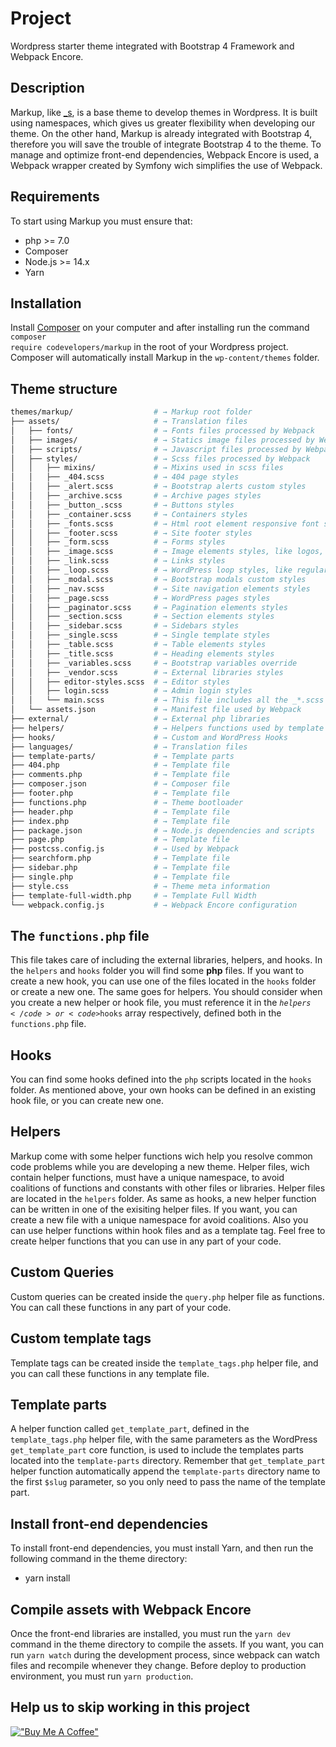 # Project

Wordpress starter theme integrated with Bootstrap 4 Framework and Webpack Encore.

## Description

Markup, like [\_s](https://underscores.me/), is a base theme to develop themes in Wordpress. It is built using namespaces, which gives us greater flexibility when developing our theme. On the other hand, Markup is already integrated with Bootstrap 4, therefore you will save the trouble of integrate Bootstrap 4 to the theme. To manage and optimize front-end dependencies, Webpack Encore is used, a Webpack wrapper created by Symfony wich simplifies the use of Webpack.

## Requirements

To start using Markup you must ensure that:

-   php >= 7.0
-   Composer
-   Node.js >= 14.x
-   Yarn

## Installation

Install [Composer](https://getcomposer.org/download/) on your computer and after installing run the command <code>composer require codevelopers/markup</code> in the root of your Wordpress project. Composer will automatically install Markup in the <code>wp-content/themes</code> folder.

## Theme structure

```sh
themes/markup/                  # → Markup root folder
├── assets/                     # → Translation files
│   ├── fonts/                  # → Fonts files processed by Webpack
│   ├── images/                 # → Statics image files processed by Webpack
│   ├── scripts/                # → Javascript files processed by Webpack
│   ├── styles/                 # → Scss files processed by Webpack
│   │   ├── mixins/             # → Mixins used in scss files
│   │   ├── _404.scss           # → 404 page styles
│   │   ├── _alert.scss         # → Bootstrap alerts custom styles
│   │   ├── _archive.scss       # → Archive pages styles
│   │   ├── _button_.scss       # → Buttons styles
│   │   ├── _container.scss     # → Containers styles
│   │   ├── _fonts.scss         # → Html root element responsive font size
│   │   ├── _footer.scss        # → Site footer styles
│   │   ├── _form.scss          # → Forms styles
│   │   ├── _image.scss         # → Image elements styles, like logos, brands and others
│   │   ├── _link.scss          # → Links styles
│   │   ├── _loop.scss          # → WordPress loop styles, like regular posts and custom posts
│   │   ├── _modal.scss         # → Bootstrap modals custom styles
│   │   ├── _nav.scss           # → Site navigation elements styles
│   │   ├── _page.scss          # → WordPress pages styles
│   │   ├── _paginator.scss     # → Pagination elements styles
│   │   ├── _section.scss       # → Section elements styles
│   │   ├── _sidebar.scss       # → Sidebars styles
│   │   ├── _single.scss        # → Single template styles
│   │   ├── _table.scss         # → Table elements styles
│   │   ├── _title.scss         # → Heading elements styles
│   │   ├── _variables.scss     # → Bootstrap variables override
│   │   ├── _vendor.scss        # → External libraries styles
│   │   ├── editor-styles.scss  # → Editor styles
│   │   ├── login.scss          # → Admin login styles
│   │   └── main.scss           # → This file includes all the _*.scss files
│   └── assets.json             # → Manifest file used by Webpack
├── external/                   # → External php libraries
├── helpers/                    # → Helpers functions used by template files
├── hooks/                      # → Custom and WordPress Hooks
├── languages/                  # → Translation files
├── template-parts/             # → Template parts
├── 404.php                     # → Template file
├── comments.php                # → Template file
├── composer.json               # → Composer file
├── footer.php                  # → Template file
├── functions.php               # → Theme bootloader
├── header.php                  # → Template file
├── index.php                   # → Template file
├── package.json                # → Node.js dependencies and scripts
├── page.php                    # → Template file
├── postcss.config.js           # → Used by Webpack
├── searchform.php              # → Template file
├── sidebar.php                 # → Template file
├── single.php                  # → Template file
├── style.css                   # → Theme meta information
├── template-full-width.php     # → Template Full Width
└── webpack.config.js           # → Webpack Encore configuration
```

## The <code>functions.php</code> file

This file takes care of including the external libraries, helpers, and hooks.
In the <code>helpers</code> and <code>hooks</code> folder you will find some <strong>php</strong> files. If you want to create a new hook, you can use one of the files located in the <code>hooks</code> folder or create a new one. The same goes for helpers.
You should consider when you create a new helper or hook file, you must reference it in the <code>$helpers</code> or <code>$hooks</code> array respectively, defined both in the <code>functions.php</code> file.

## Hooks

You can find some hooks defined into the <code>php</code> scripts located in the <code>hooks</code> folder. As mentioned above, your own hooks can be defined in an existing hook file, or you can create new one.

## Helpers

Markup come with some helper functions wich help you resolve common code problems while you are developing a new theme. Helper files, wich contain helper functions, must have a unique namespace, to avoid coalitions of functions and constants with other files or libraries. Helper files are located in the <code>helpers</code> folder.
As same as hooks, a new helper function can be written in one of the exisiting helper files. If you want, you can create a new file with a unique namespace for avoid coalitions. Also you can use helper functions within hook files and as a template tag. Feel free to create helper functions that you can use in any part of your code.

## Custom Queries

Custom queries can be created inside the <code>query.php</code> helper file as functions. You can call these functions in any part of your code.

## Custom template tags

Template tags can be created inside the <code>template_tags.php</code> helper file, and you can call these functions in any template file.

## Template parts

A helper function called <code>get_template_part</code>, defined in the <code>template_tags.php</code> helper file, with the same parameters as the WordPress <code>get_template_part</code> core function, is used to include the templates parts located into the <code>template-parts</code> directory. Remember that <code>get_template_part</code> helper function automatically append the <code>template-parts</code> directory name to the first <code>$slug</code> parameter, so you only need to pass the name of the template part.

## Install front-end dependencies

To install front-end dependencies, you must install Yarn, and then run the following command in the theme directory:

-   yarn install

## Compile assets with Webpack Encore

Once the front-end libraries are installed, you must run the <code>yarn dev</code> command in the theme directory to compile the assets. If you want, you can run <code>yarn watch</code> during the development process, since webpack can watch files and recompile whenever they change. Before deploy to production environment, you must run <code>yarn production</code>.

## Help us to skip working in this project

[!["Buy Me A Coffee"](https://www.buymeacoffee.com/assets/img/custom_images/orange_img.png)](https://www.paypal.com/donate?hosted_button_id=7GSFA7BVHWDTN)

